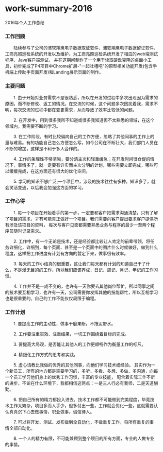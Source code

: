 # work-summary-2016
2016年个人工作总结
### 工作回顾
　　陆续参与了公司的浦软翔鹰电子数据取证软件、浦软翔鹰电子数据留证软件、工商亮照巡检系统的开发以及维护，为工商亮照巡检系统开发了相应的web端测试程序、Java客户端测试，
并在这期间制作了一个用于读取硬盘克隆的桌面小工具，初步完成了P4项目中Chrome扩展-"一起吐槽吧"的原型相关功能开发(包含手机端上传助手页面开发)和Landing展示页面的制作。	
### 主要问题
　　1. 由于开始对业务需求不是很熟悉，所以在开发的过程中多次出现因为需求的原因，而不断修改、返工的情况。在交流的时候，这个问题多次困扰着我，需求不明，每次交流的过程中都在变更需求，从而导致了效率比较低的问题。

　　2. 在开发中，用到很多我所不知道或很多我知道但不太熟悉的领域，在这个领域内，我需要不断的学习。

　　3. 在工作阶段，有时比较偏向自己的工作方便，忽略了其他同事的工作上的量与难易。有的功能自己怎么方便怎么写，如今公司在不断壮大，我们部门人员在不断的增加，这样是不利于多人合作的。

　　4. 工作的条理性不够清晰，要分清主次和轻重缓急；在开发时间很仓促的情况下，事情多了，就一定要有详实而主次分明的计划，哪些需要立即完成，哪些可以缓缓完成，在这方面还有很大的优化空间。　

　　5. 学习的知识不够广泛;一个项目中，涉及的技术往往有多种，知识多了，就会灵活变通，以后我会加强这方面的学习。
### 工作心得
　　1. 每一个项目在开始着手的第一步，一定要和客户把需求沟通清楚，只有了解了项目的需求，才有可能真正做好一个项目。我们需要向客户提出要求客户提供所有涉及该项目的资料，
每次与客户见面都需要熟悉业务与程序的最少一至两个程序员随时记录需求。

　　2. 工作中，有一个无论是技术，还是经验都比较让人肯定的前辈带领，将任务详细化，详细到，每个页面、甚至是一个页面中的图片什么时候做好，做到什么程度，这样把工作进度有计划有方向的暂定下来，做事很有效率。

　　3. 每天的工作小结真的很重要，这让我们每天都有计划的知道自己干了什么，不是漫无目的的工作，所以我们应该养成，日记、周记、月记、年记的工作习惯。

　　4. 工作并不是一成不变的，也许有一天你要去其他岗位帮忙，所以同事之间的技术要互相学习，也许有一天，公司需要你发挥其他的技能帮忙，所以互相学习也是很重要的。自己的工作不能仅仅局限于编程。
### 工作计划
　　1. 要提高工作的主动性，做事干脆果断，不拖泥带水。

　　2. 工作要注重实效、注重结果，一切工作围绕着目标的完成。

　　3. 要提高大局观，是否能让其他人的工作更顺畅作为衡量工作的标尺。

　　4. 精细化工作方式的思考和实践。

　　5. 虚心请教比我做的优秀的其他同事，向他们学习技术或经验。 其实作为一个新员工，所有的地方都是需要学习的，多听、多看、多想、多做、多沟通，向每一个员工学习他们身上的优秀工作习惯，丰富的专业技能，
配合着实际工作不断的进步，不论在什么环境下，我都相信这两点：一是三人行必有我师，二是天道酬勤。

　　6. 把自己所有的精力都投入进去，技术工作都不可能做到完美程度，毕竟技术工作太繁杂，项目多而人手少，但多付出一些，工作就会优化一些，这就需要认认真真沉下心去做事情，职业做事，诚信待人。

　　7. 可以将开发、测试、发布做到全自动化，不做重复工作，将所有重复的事情全部自动化。

　　8. 一个人的精力有限，不可能兼顾到整个项目的所有方面，专业的人做专业的事情。